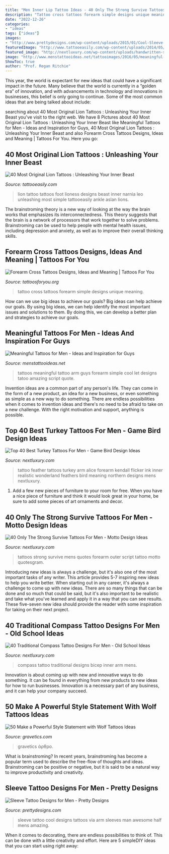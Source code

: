 ```yaml
---
title: "Men Inner Lip Tattoo Ideas - 40 Only The Strong Survive Tattoos For Men"
description: "Tattoo cross tattoos forearm simple designs unique meaning"
date: "2022-12-26"
categories:
- "ideas"
tags: ["ideas"]
images:
- "http://www.prettydesigns.com/wp-content/uploads/2015/01/Cool-Sleeve-Tattoo.jpg"
featuredImage: "http://www.tattooeasily.com/wp-content/uploads/2014/05/Lion-Tattoo.jpg"
featured_image: "http://nextluxury.com/wp-content/uploads/handwritten-script-only-the-strong-survive-mens-outer-forearm-tattoos.jpg"
image: "http://www.menstattooideas.net/tattooimages/2016/05/meaningful-tattoos-49.jpg"
ShowToc: true
author: "Prof. Regan Ritchie"
---
```



This year, the world is expectant for new ideas that could have a significant impact in the future. Many believe that the world is currently in a “golden era” of innovation, and with advancements in technology and innovations in businesses, this belief is only going to continue. Some of the most common ideas that are being talked about include: 

	

		
searching about 40 Most Original Lion Tattoos : Unleashing Your Inner Beast you've visit to the right web. We have 8 Pictures about 40 Most Original Lion Tattoos : Unleashing Your Inner Beast like Meaningful Tattoos for Men - Ideas and Inspiration for Guys, 40 Most Original Lion Tattoos : Unleashing Your Inner Beast and also Forearm Cross Tattoos Designs, Ideas and Meaning | Tattoos For You. Here you go:
		
    
## 40 Most Original Lion Tattoos : Unleashing Your Inner Beast

<img loading=lazy src="http://www.tattooeasily.com/wp-content/uploads/2014/05/Lion-Tattoo.jpg" onerror="this.onerror=null;this.src='https://tse4.mm.bing.net/th?id=OIP.18jmcrXlq6o5gXs5ltWsAQHaGO&amp;pid=15.1';" alt="40 Most Original Lion Tattoos : Unleashing Your Inner Beast">

_Source: tattooeasily.com_

>lion tattoo tattoos foot lioness designs beast inner narnia leo unleashing most simple tattooeasily ankle aslan lions. 

	

The brainstroming theory is a new way of looking at the way the brain works that emphasizes its interconnectedness. This theory suggests that the brain is a network of processors that work together to solve problems. Brainstroming can be used to help people with mental health issues, including depression and anxiety, as well as to improve their overall thinking skills.

    
## Forearm Cross Tattoos Designs, Ideas And Meaning | Tattoos For You

<img loading=lazy src="https://www.tattoosforyou.org/wp-content/uploads/2017/06/Simple-Forearm-Cross-Tattoos.jpg" onerror="this.onerror=null;this.src='https://tse3.mm.bing.net/th?id=OIP.U1cM7noOdBkm6x4V4skv3QHaEU&amp;pid=15.1';" alt="Forearm Cross Tattoos Designs, Ideas and Meaning | Tattoos For You">

_Source: tattoosforyou.org_

>tattoo cross tattoos forearm simple designs unique meaning. 

	

How can we use big ideas to achieve our goals?
Big ideas can help achieve our goals. By using big ideas, we can help identify the most important issues and solutions to them. By doing this, we can develop a better plan and strategies to achieve our goals.

    
## Meaningful Tattoos For Men - Ideas And Inspiration For Guys

<img loading=lazy src="http://www.menstattooideas.net/tattooimages/2016/05/meaningful-tattoos-49.jpg" onerror="this.onerror=null;this.src='https://tse2.mm.bing.net/th?id=OIP.ioB3yYxvnEavUoULrAdn2wHaLH&amp;pid=15.1';" alt="Meaningful Tattoos for Men - Ideas and Inspiration for Guys">

_Source: menstattooideas.net_

>tattoos meaningful tattoo arm guys forearm simple cool let designs tatoo amazing script quote. 

	

Invention ideas are a common part of any person's life. They can come in the form of a new product, an idea for a new business, or even something as simple as a new way to do something. There are endless possibilities when it comes to invention ideas and there's no need to be afraid to take on a new challenge. With the right motivation and support, anything is possible.

    
## Top 40 Best Turkey Tattoos For Men - Game Bird Design Ideas

<img loading=lazy src="http://nextluxury.com/wp-content/uploads/black-and-white-ink-turkey-feather-mens-inner-forearm-tattoos.jpg" onerror="this.onerror=null;this.src='https://tse3.mm.bing.net/th?id=OIP.8mCpe0C85AWJJybCF0tnQAAAAA&amp;pid=15.1';" alt="Top 40 Best Turkey Tattoos For Men - Game Bird Design Ideas">

_Source: nextluxury.com_

>tattoo feather tattoos turkey arm alice forearm kendall flicker ink inner realistic wonderland feathers bird meaning northern designs mens nextluxury. 

	

1. Add a few new pieces of furniture to your room for free. When you have a nice piece of furniture and think it would look great in your home, be sure to add some pieces of art ornaments and decor.

    
## 40 Only The Strong Survive Tattoos For Men - Motto Design Ideas

<img loading=lazy src="http://nextluxury.com/wp-content/uploads/handwritten-script-only-the-strong-survive-mens-outer-forearm-tattoos.jpg" onerror="this.onerror=null;this.src='https://tse3.mm.bing.net/th?id=OIP.AYRdlcSj5KVZgTNM6WDiYwHaLH&amp;pid=15.1';" alt="40 Only The Strong Survive Tattoos For Men - Motto Design Ideas">

_Source: nextluxury.com_

>tattoos strong survive mens quotes forearm outer script tattoo motto quotesgram. 

	

Introducing new ideas is always a challenge, but it's also one of the most important tasks of any writer. This article provides 5-7 inspiring new ideas to help you write better.
When starting out in any career, it's always a challenge to come up with new ideas. There are so many things that can be done and so much that could be said, but it's also important to be realistic and take what you've learned and apply it in a way that you can see results. These five-seven new idea should provide the reader with some inspiration for taking on their next project.

    
## 40 Traditional Compass Tattoo Designs For Men - Old School Ideas

<img loading=lazy src="http://nextluxury.com/wp-content/uploads/inner-arm-bicep-traditional-compass-tattoo-design-ideas-for-men.jpg" onerror="this.onerror=null;this.src='https://tse3.mm.bing.net/th?id=OIP.VBJF6ovIHh-uUcCQBJYwiAHaHa&amp;pid=15.1';" alt="40 Traditional Compass Tattoo Designs For Men - Old School Ideas">

_Source: nextluxury.com_

>compass tattoo traditional designs bicep inner arm mens. 

	

Innovation is about coming up with new and innovative ways to do something. It can be found in everything from new products to new ideas for how to run businesses. Innovation is a necessary part of any business, and it can help your company succeed.

    
## 50 Make A Powerful Style Statement With Wolf Tattoos Ideas

<img loading=lazy src="https://www.gravetics.com/wp-content/uploads/2017/04/wolftattoos-blackandgreytattoo-tattootime-tattoostudio-legtattoo.jpg" onerror="this.onerror=null;this.src='https://tse1.mm.bing.net/th?id=OIP.Inivr0kd99OzG6YWf3NTRgHaH-&amp;pid=15.1';" alt="50 Make a Powerful Style Statement with Wolf Tattoos Ideas">

_Source: gravetics.com_

>gravetics άρθρο. 

	

What is brainstroming?
In recent years, brainstroming has become a popular term used to describe the free-flow of thoughts and ideas. Brainstroming can be positive or negative, but it is said to be a natural way to improve productivity and creativity.

    
## Sleeve Tattoo Designs For Men - Pretty Designs

<img loading=lazy src="http://www.prettydesigns.com/wp-content/uploads/2015/01/Cool-Sleeve-Tattoo.jpg" onerror="this.onerror=null;this.src='https://tse1.mm.bing.net/th?id=OIP.tIocLSw7cpCf7qnSLoGqWAHaKm&amp;pid=15.1';" alt="Sleeve Tattoo Designs for Men - Pretty Designs">

_Source: prettydesigns.com_

>sleeve tattoo cool designs tattoos via arm sleeves man awesome half mens amazing. 

	

When it comes to decorating, there are endless possibilities to think of. This can be done with a little creativity and effort. Here are 5 simpleDIY ideas that you can start using right away:

